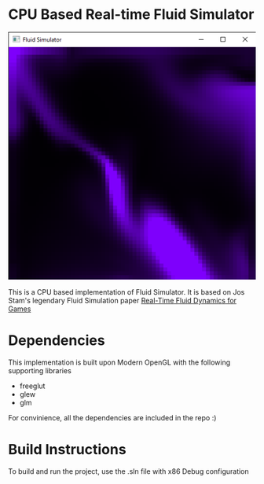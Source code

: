 # CPU Based Real-time Fluid Simulator 

![Image description](./screenshot.png)

This is a CPU based implementation of Fluid Simulator. It is based on Jos Stam's legendary Fluid Simulation paper [Real-Time Fluid Dynamics for Games](https://pdfs.semanticscholar.org/847f/819a4ea14bd789aca8bc88e85e906cfc657c.pdf)

# Dependencies

This implementation is built upon Modern OpenGL with the following supporting libraries

* freeglut
* glew
* glm

For convinience, all the dependencies are included in the repo :)

# Build Instructions

To build and run the project, use the .sln file with x86 Debug configuration